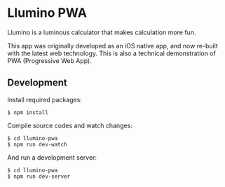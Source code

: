 # Llumino PWA
Llumino is a luminous calculator that makes calculation more fun.

This app was originally developed as an iOS native app, and now re-built with the latest web technology. This is also a technical demonstration of PWA (Progressive Web App).


## Development
Install required packages:

```
$ npm install
```

Compile source codes and watch changes:

```
$ cd llumino-pwa
$ npm run dev-watch
```

And run a development server:

```
$ cd llumino-pwa
$ npm run dev-server
```
